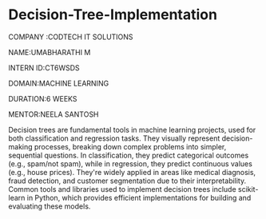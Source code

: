 # Decision-Tree-Implementation

COMPANY :CODTECH IT SOLUTIONS

NAME:UMABHARATHI M

INTERN ID:CT6WSDS

DOMAIN:MACHINE LEARNING

DURATION:6 WEEKS

MENTOR:NEELA SANTOSH

Decision trees are fundamental tools in machine learning projects, used for both classification and regression tasks. They visually represent decision-making processes, breaking down complex problems into simpler, sequential questions. In classification, they predict categorical outcomes (e.g., spam/not spam), while in regression, they predict continuous values (e.g., house prices). They're widely applied in areas like medical diagnosis, fraud detection, and customer segmentation due to their interpretability. Common tools and libraries used to implement decision trees include scikit-learn in Python, which provides efficient implementations for building and evaluating these models.
